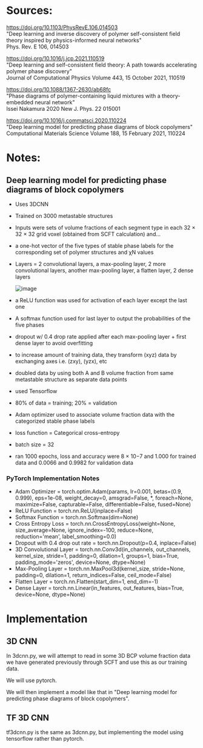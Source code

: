 # Sources:

https://doi.org/10.1103/PhysRevE.106.014503 \
"Deep learning and inverse discovery of polymer self-consistent field theory inspired by physics-informed neural networks" \
Phys. Rev. E 106, 014503

https://doi.org/10.1016/j.jcp.2021.110519 \
"Deep learning and self-consistent field theory: A path towards accelerating polymer phase discovery" \
Journal of Computational Physics Volume 443, 15 October 2021, 110519

https://doi.org/10.1088/1367-2630/ab68fc \
"Phase diagrams of polymer-containing liquid mixtures with a theory-embedded neural network" \
Issei Nakamura 2020 New J. Phys. 22 015001

https://doi.org/10.1016/j.commatsci.2020.110224 \
"Deep learning model for predicting phase diagrams of block copolymers" \
Computational Materials Science Volume 188, 15 February 2021, 110224

# Notes:

## Deep learning model for predicting phase diagrams of block copolymers
 - Uses 3DCNN
 - Trained on 3000 metastable structures
 - Inputs were sets of volume fractions of each segment type in each 32 × 32 × 32 grid voxel (obtained from SCFT calculation) and...
 - a one-hot vector of the five types of stable phase labels for the corresponding set of polymer structures and χN values
 - Layers = 2 convolutional layers, a max-pooling layer, 2 more convolutional layers, another max-pooling layer, a flatten layer, 2 dense layers

   ![image](https://github.com/user-attachments/assets/c0a21083-7531-404f-a6a5-a970dedc99c3)

  - a ReLU function was used for activation of each layer except the last one
  - A softmax function used for last layer to output the probabilities of the five phases
  - dropout w/ 0.4 drop rate applied after each max-pooling layer + first dense layer to avoid overfitting
  - to increase amount of training data, they transform (xyz) data by exchanging axes i.e. (zxy), (yzx), etc
  - doubled data by using both A and B volume fraction from same metastable structure as separate data points
  - used Tensorflow
  - 80% of data = training; 20% = validation
  - Adam optimizer used to associate volume fraction data with the categorized stable phase labels
  - loss function = Categorical cross-entropy
  - batch size = 32
  - ran 1000 epochs, loss and accuracy were 8 × 10−7 and 1.000 for trained data and 0.0066 and 0.9982 for validation data
  
  ### PyTorch Implementation Notes
   - Adam Optimizer = torch.optim.Adam(params, lr=0.001, betas=(0.9, 0.999), eps=1e-08, weight_decay=0, amsgrad=False, *, foreach=None, maximize=False, capturable=False, differentiable=False, fused=None)
   - ReLU Function = torch.nn.ReLU(inplace=False)
   - Softmax Function = torch.nn.Softmax(dim=None)
   - Cross Entropy Loss = torch.nn.CrossEntropyLoss(weight=None, size_average=None, ignore_index=-100, reduce=None, reduction='mean', label_smoothing=0.0)
   - Dropout with 0.4 drop out rate = torch.nn.Dropout(p=0.4, inplace=False) 
   - 3D Convolutional Layer = torch.nn.Conv3d(in_channels, out_channels, kernel_size, stride=1, padding=0, dilation=1, groups=1, bias=True, padding_mode='zeros', device=None, dtype=None)
   - Max-Pooling Layer = torch.nn.MaxPool3d(kernel_size, stride=None, padding=0, dilation=1, return_indices=False, ceil_mode=False)
   - Flatten Layer = torch.nn.Flatten(start_dim=1, end_dim=-1)
   - Dense Layer = torch.nn.Linear(in_features, out_features, bias=True, device=None, dtype=None)
     
# Implementation

## 3D CNN

In 3dcnn.py, we will attempt to read in some 3D BCP volume fraction data we have generated previously through SCFT and use this as our training data.

We will use pytorch.  

We will then implement a model like that in "Deep learning model for predicting phase diagrams of block copolymers". 

## TF 3D CNN 

tf3dcnn.py is the same as 3dcnn.py, but implementing the model using tensorflow rather than pytorch. 
